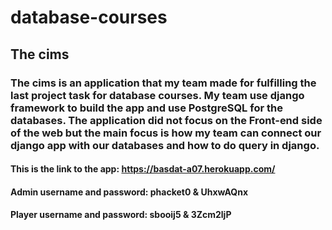 # database-courses
## The cims
### The cims is an application that my team made for fulfilling the last project task for database courses. My team use django framework to build the app and use PostgreSQL for the databases. The application did not focus on the Front-end side of the web but the main focus is how my team can connect our django app with our  databases and how to do query in django.
#### This is the link to the app: https://basdat-a07.herokuapp.com/
#### Admin username and password: phacket0 & UhxwAQnx
#### Player username and password: sbooij5 & 3Zcm2ljP
